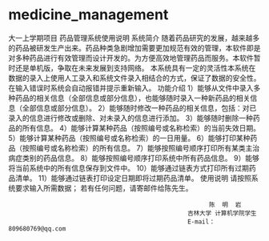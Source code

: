 # medicine_management
大一上学期项目
药品管理系统使用说明
系统简介
随着药品研究的发展，越来越多的药品被研发生产出来。药品种类急剧增加需要更加规范有效的管理，本软件即是对多种药品进行有效管理而设计开发的。为方便高效地管理药品而服务。本软件暂时还是单机版，争取在未来发展到支持网络。
本系统具有一定的灵活性本系统在数据的录入上使用人工录入和系统文件录入相结合的方式，保证了数据的安全性。在输入错误时系统会自动报错并提示重新输入。
功能介绍
1）能够从文件中录入多种药品的相关信息（全部信息或部分信息），也能够随时录入一种新药品的相关信息（全部信息或部分信息）。
2）能够随时修改一种药品的相关信息，包括：对已录入的信息进行修改或删除、对未录入的信息进行添加。
3）能够随时删除一种药品的所有信息。
4）能够计算某种药品（按照编号或名称检索）的当前失效日期。
5）能够计算某种药品（按照编号或名称检索）的一日用量。
6）能够打印某种药品（按照编号或名称检索）的所有信息。
7）能够按照编号顺序打印所有某类主治病症类别的药品信息。
8）能够按照编号顺序打印系统中所有药品信息。
9）能够将当前系统中的所有信息保存到文件中。
10）能够通过链表方式打印所有过期药品清单。
11）能够通过链表打印设定日期即将过期药品清单。
使用说明
请按照系统要求输入所需数据；
若有任何问题，请寄邮件给陈先生。
   





                                                            陈  明  岩
                                                      吉林大学 计算机学院学生
                                                      E-mail：809680769@qq.com
